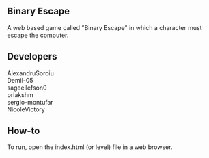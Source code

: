 ## Binary Escape
A web based game called "Binary Escape" in which a character must escape the computer.

## Developers
AlexandruSoroiu<br>
Demil-05<br>
sageellefson0<br>
prlakshm<br>
sergio-montufar<br>
NicoleVictory<br>

## How-to

To run, open the index.html (or level) file in a web browser. 
